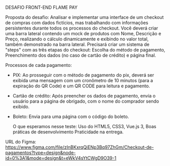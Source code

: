 DESAFIO FRONT-END FLAME PAY

Proposta do desafio:
Analisar e implementar uma interface de um checkout de compras com dados fictícios, mas trabalhando com informações persistentes durante todos os processos do checkout.
Você deverá criar uma barra lateral contendo um mock de produtos com Nome, Descrição e Preço, realizando o cálculo dinamicamente e exibindo no valor total, também demonstrado na barra lateral.
Precisará criar um sistema de "steps" com as três etapas do checkout: Escolha do método de pagamento, Preenchimento dos dados (no caso de cartão de crédito) e página final.

Processos de cada pagamento:
- PIX:
  Ao prosseguir com o método de pagamento do pix, deverá ser exibida uma mensagem com um cronômetro de 10 minutos (para a expiração do QR Code) e um QR CODE para leitura e pagamento.

- Cartão de crédito:
  Após preencher os dados de pagamento, envia o usuário para a página de obrigado, com o nome do comprador sendo exibido.

- Boleto:
  Envia para uma página com o código do boleto.

  O que esperamos nesse teste:
  Uso do HTML5,
  CSS3,
  Vue.js 3,
  Boas práticas de desenvolvimento
  Praticidade na entrega.

URL do Figma:
https://www.figma.com/file/zInBKxrqQiENp3Bq97ZhGm/Checkout-de-pagamentos?type=design&node-id=0%3A1&mode=design&t=eWkV4sYtCWgD9O39-1
